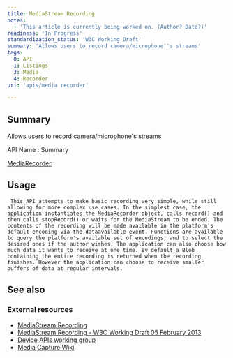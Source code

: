 ```yaml
---
title: MediaStream Recording
notes:
  - 'This article is currently being worked on. (Author? Date?)'
readiness: 'In Progress'
standardization_status: 'W3C Working Draft'
summary: 'Allows users to record camera/microphone''s streams'
tags:
  0: API
  1: Listings
  3: Media
  4: Recorder
uri: 'apis/media recorder'

---
```

## <span>Summary</span>

Allows users to record camera/microphone's streams

API Name
:   Summary

[MediaRecorder](/apis/media_recorder/MediaRecorder)
:

## <span>Usage</span>

     This API attempts to make basic recording very simple, while still allowing for more complex use cases. In the simplest case, the application instantiates the MediaRecorder object, calls record() and then calls stopRecord() or waits for the MediaStream to be ended. The contents of the recording will be made available in the platform's default encoding via the dataavailable event. Functions are available to query the platform's available set of encodings, and to select the desired ones if the author wishes. The application can also choose how much data it wants to receive at one time. By default a Blob containing the entire recording is returned when the recording finishes. However the application can choose to receive smaller buffers of data at regular intervals.

## <span>See also</span>

### <span>External resources</span>

-   [MediaStream Recording](http://www.w3.org/TR/mediastream-recording/)
-   [MediaStream Recording - W3C Working Draft 05 February 2013](http://www.w3.org/TR/2013/WD-mediastream-recording-20130205/)
-   [Device APIs working group](http://www.w3.org/2009/dap/)
-   [Media Capture Wiki](http://www.w3.org/wiki/Media_Capture)
